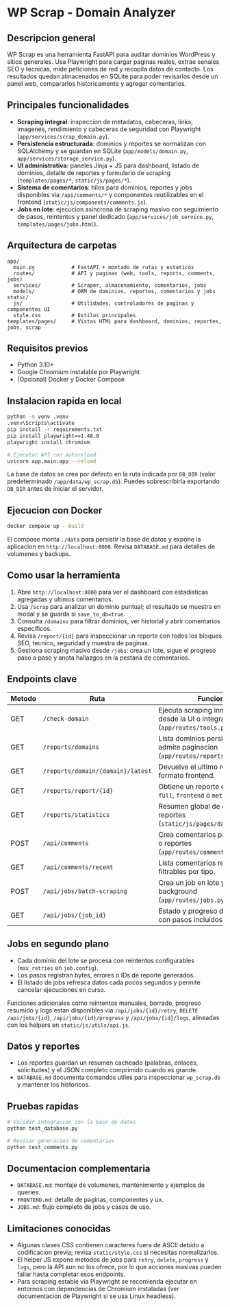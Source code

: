 # WP Scrap - Domain Analyzer

## Descripcion general
WP Scrap es una herramienta FastAPI para auditar dominios WordPress y sitios generales. Usa Playwright para cargar paginas reales, extrae senales SEO y tecnicas, mide peticiones de red y recopila datos de contacto. Los resultados quedan almacenados en SQLite para poder revisarlos desde un panel web, compararlos historicamente y agregar comentarios.

## Principales funcionalidades
- **Scraping integral**: inspeccion de metadatos, cabeceras, links, imagenes, rendimiento y cabeceras de seguridad con Playwright (`app/services/scrap_domain.py`).
- **Persistencia estructurada**: dominios y reportes se normalizan con SQLAlchemy y se guardan en SQLite (`app/models/domain.py`, `app/services/storage_service.py`).
- **UI administrativa**: paneles Jinja + JS para dashboard, listado de dominios, detalle de reportes y formulario de scraping (`templates/pages/*`, `static/js/pages/*`).
- **Sistema de comentarios**: hilos para dominios, reportes y jobs disponibles via `/api/comments/*` y componentes reutilizables en el frontend (`static/js/components/comments.js`).
- **Jobs en lote**: ejecucion asincrona de scraping masivo con seguimiento de pasos, reintentos y panel dedicado (`app/services/job_service.py`, `templates/pages/jobs.html`).

## Arquitectura de carpetas
```
app/
  main.py            # FastAPI + montado de rutas y estaticos
  routes/            # API y paginas (web, tools, reports, comments, jobs)
  services/          # Scraper, almacenamiento, comentarios, jobs
  models/            # ORM de dominios, reportes, comentarios y jobs
static/
  js/                # Utilidades, controladores de paginas y componentes UI
  style.css          # Estilos principales
templates/pages/     # Vistas HTML para dashboard, dominios, reportes, jobs, scrap
```

## Requisitos previos
- Python 3.10+
- Google Chromium instalable por Playwright
- (Opcional) Docker y Docker Compose

## Instalacion rapida en local
```bash
python -m venv .venv
.venv\Scripts\activate
pip install -r requirements.txt
pip install playwright==1.48.0
playwright install chromium

# Ejecutar API con autoreload
uvicorn app.main:app --reload
```

La base de datos se crea por defecto en la ruta indicada por `DB_DIR` (valor predeterminado `/app/data/wp_scrap.db`). Puedes sobrescribirla exportando `DB_DIR` antes de iniciar el servidor.

## Ejecucion con Docker
```bash
docker compose up --build
```
El compose monta `./data` para persistir la base de datos y expone la aplicacion en `http://localhost:8000`. Revisa `DATABASE.md` para detalles de volumenes y backups.

## Como usar la herramienta
1. Abre `http://localhost:8000` para ver el dashboard con estadisticas agregadas y ultimos comentarios.
2. Usa `/scrap` para analizar un dominio puntual; el resultado se muestra en modal y se guarda si `save_to_db=true`.
3. Consulta `/domains` para filtrar dominios, ver historial y abrir comentarios especificos.
4. Revisa `/report/{id}` para inspeccionar un reporte con todos los bloques SEO, tecnico, seguridad y muestra de paginas.
5. Gestiona scraping masivo desde `/jobs`: crea un lote, sigue el progreso paso a paso y anota hallazgos en la pestana de comentarios.

## Endpoints clave
| Metodo | Ruta | Funcion |
| ------ | ---- | ------- |
| GET | `/check-domain` | Ejecuta scraping inmediato desde la UI o integraciones (`app/routes/tools.py`). |
| GET | `/reports/domains` | Lista dominios persistidos, admite paginacion (`app/routes/reports.py`). |
| GET | `/reports/domain/{domain}/latest` | Devuelve el ultimo reporte en formato frontend. |
| GET | `/reports/report/{id}` | Obtiene un reporte en modo `full`, `frontend` o `metrics`. |
| GET | `/reports/statistics` | Resumen global de dominios y reportes (`static/js/pages/dashboard.js`). |
| POST | `/api/comments` | Crea comentarios para dominios o reportes (`app/routes/comments.py`). |
| GET | `/api/comments/recent` | Lista comentarios recientes filtrables por tipo. |
| POST | `/api/jobs/batch-scraping` | Crea un job en lote y lo lanza en background (`app/routes/jobs.py`). |
| GET | `/api/jobs/{job_id}` | Estado y progreso de un job, con pasos incluidos. |

## Jobs en segundo plano
- Cada dominio del lote se procesa con reintentos configurables (`max_retries` en `job.config`).
- Los pasos registran bytes, errores o IDs de reporte generados.
- El listado de jobs refresca datos cada pocos segundos y permite cancelar ejecuciones en curso.

Funciones adicionales como reintentos manuales, borrado, progreso resumido y logs estan disponibles via `/api/jobs/{id}/retry`, `DELETE /api/jobs/{id}`, `/api/jobs/{id}/progress` y `/api/jobs/{id}/logs`, alineadas con los helpers en `static/js/utils/api.js`.

## Datos y reportes
- Los reportes guardan un resumen cacheado (palabras, enlaces, solicitudes) y el JSON completo comprimido cuando es grande.
- `DATABASE.md` documenta comandos utiles para inspeccionar `wp_scrap.db` y mantener los historicos.

## Pruebas rapidas
```bash
# Validar integracion con la base de datos
python test_database.py

# Revisar generacion de comentarios
python test_comments.py
```

## Documentacion complementaria
- `DATABASE.md`: montaje de volumenes, mantenimiento y ejemplos de queries.
- `FRONTEND.md`: detalle de paginas, componentes y ux.
- `JOBS.md`: flujo completo de jobs y casos de uso.

## Limitaciones conocidas
- Algunas clases CSS contienen caracteres fuera de ASCII debido a codificacion previa; revisa `static/style.css` si necesitas normalizarlos.
- El helper JS expone metodos de jobs para `retry`, `delete`, `progress` y `logs`, pero la API aun no los ofrece, por lo que acciones masivas pueden fallar hasta completar esos endpoints.
- Para scraping estable via Playwright se recomienda ejecutar en entornos con dependencias de Chromium instaladas (ver documentacion de Playwright si se usa Linux headless).

